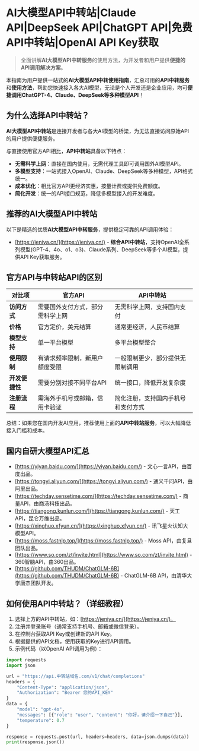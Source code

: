 # AI大模型API中转站|Claude API|DeepSeek API|ChatGPT API|免费API中转站|OpenAI API Key获取

> 全面讲解**AI大模型API中转服务**的使用方法，为开发者和用户提供**便捷的API调用解决方案**。  

本指南为用户提供一站式的**AI大模型API中转使用指南**，汇总可用的**API中转服务**和**使用方法**，帮助您快速接入各大AI模型，无论是个人开发还是企业应用，均可**便捷调用ChatGPT-4、Claude、DeepSeek等多种模型API**！

## 为什么选择API中转站？

**AI大模型API中转站**是连接开发者与各大AI模型的桥梁，为无法直接访问原始API的用户提供便捷服务。

与直接使用官方API相比，**API中转站**具备以下特点：

- **无需科学上网**：直接在国内使用，无需代理工具即可调用国外AI模型API。
- **多模型支持**：一站式接入OpenAI、Claude、DeepSeek等多种模型，API格式统一。
- **成本优化**：相比官方API更经济实惠，按量计费或提供免费额度。
- **简化开发**：统一的API接口规范，降低多模型接入的开发难度。

## 推荐的AI大模型API中转站

以下是精选的优质**AI大模型API中转服务**，提供稳定可靠的API调用体验：

- [https://jeniya.cn/](https://jeniya.cn/) - **综合API中转站**，支持OpenAI全系列模型(GPT-4、4o、o1、o3)、Claude系列、DeepSeek等多个AI模型，提供API Key获取服务。

## 官方API与中转站API的区别

| 对比项 | 官方API | API中转站 |
|-------- |-------- |-------- |
| **访问方式** | 需要国外支付方式，部分需科学上网 | 无需科学上网，支持国内支付 |
| **价格** | 官方定价，美元结算 | 通常更经济，人民币结算 |
| **模型支持** | 单一平台模型 | 多平台模型整合 |
| **使用限制** | 有请求频率限制，新用户额度受限 | 一般限制更少，部分提供无限制调用 |
| **开发便捷性** | 需要分别对接不同平台API | 统一接口，降低开发复杂度 |
| **注册流程** | 需海外手机号或邮箱，信用卡验证 | 简化注册，支持国内手机号和支付方式 |

总结：如果您在国内开发AI应用，推荐使用上面的**API中转站服务**，可以大幅降低接入门槛和成本。

## 国内自研大模型API汇总
- [https://yiyan.baidu.com/](https://yiyan.baidu.com/) - 文心一言API，由百度出品。
- [https://tongyi.aliyun.com/](https://tongyi.aliyun.com/) - 通义千问API，由阿里出品。
- [https://techday.sensetime.com/](https://techday.sensetime.com/) - 商量API，由商汤科技出品。
- [https://tiangong.kunlun.com/](https://tiangong.kunlun.com/) - 天工API，昆仑万维出品。
- [https://xinghuo.xfyun.cn/](https://xinghuo.xfyun.cn/) - 讯飞星火认知大模型API。
- [https://moss.fastnlp.top/](https://moss.fastnlp.top/) - Moss API，由复旦团队出品。
- [https://www.so.com/zt/invite.html](https://www.so.com/zt/invite.html) - 360智脑API，由360出品。
- [https://github.com/THUDM/ChatGLM-6B](https://github.com/THUDM/ChatGLM-6B) - ChatGLM-6B API，由清华大学唐杰团队开发。

## 如何使用API中转站？（详细教程）
1. 选择上方的API中转站，如：[https://jeniya.cn/](https://jeniya.cn/)。
2. 注册并登录账号（通常支持手机号、邮箱或微信登录）。
3. 在控制台获取API Key或创建新的API Key。
4. 根据提供的API文档，使用获取的Key进行API调用。
5. 示例代码（以OpenAI API调用为例）：

```python
import requests
import json

url = "https://api.中转站域名.com/v1/chat/completions"
headers = {
    "Content-Type": "application/json",
    "Authorization": "Bearer 您的API_KEY"
}
data = {
    "model": "gpt-4o",
    "messages": [{"role": "user", "content": "你好，请介绍一下自己"}],
    "temperature": 0.7
}

response = requests.post(url, headers=headers, data=json.dumps(data))
print(response.json())
